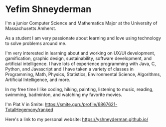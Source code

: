 # Yefim Shneyderman
I'm a junior Computer Science and Mathematics Major at the University of Massachusetts Amherst.

As a student I am very passionate about learning and love using technology to solve problems around me.

I'm very interested in learning about and working on UX/UI development, gamification, graphic design, sustainability, software development, and artificial intelligence.
I have lots of experience programming with Java, C, Python, and Javascript and I have taken a variety of classes in Programming, Math, Physics, Statistics, Environmental Science, Algorithms, Artificial Intelligence, and more.

In my free time I like coding, hiking, painting, listening to music, reading, swimming, badminton, and watching my favorite movies.

I'm Plat V in Smite: https://smite.guru/profile/6867621-TotalHegemony/ranked

Here's a link to my personal website: https://yshneyderman.github.io/
